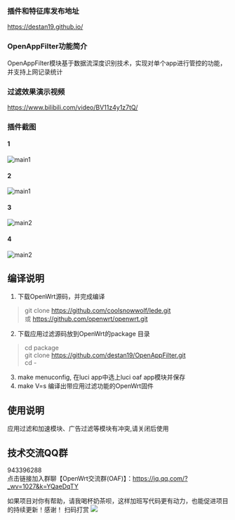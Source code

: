 
### 插件和特征库发布地址

https://destan19.github.io/
### OpenAppFilter功能简介

OpenAppFilter模块基于数据流深度识别技术，实现对单个app进行管控的功能，并支持上网记录统计

### 过滤效果演示视频
https://www.bilibili.com/video/BV11z4y1z7tQ/  

	
### 插件截图
#### 1
![main1](https://destan19.github.io/assets/img/oaf/oaf1.png)

#### 2
![main1](https://destan19.github.io/assets/img/oaf/oaf2.png)

#### 3
![main2](https://destan19.github.io/assets/img/oaf/oaf3.png)


#### 4
![main2](https://destan19.github.io/assets/img/oaf/oaf4.png)


## 编译说明
1. 下载OpenWrt源码，并完成编译
> git clone https://github.com/coolsnowwolf/lede.git  
> 或 https://github.com/openwrt/openwrt.git  
2. 下载应用过滤源码放到OpenWrt的package 目录
> cd package  
git clone https://github.com/destan19/OpenAppFilter.git  
cd -
3. make menuconfig, 在luci app中选上luci oaf app模块并保存 
4. make V=s 编译出带应用过滤功能的OpenWrt固件 

## 使用说明
应用过滤和加速模块、广告过滤等模块有冲突,请关闭后使用

## 技术交流QQ群 
943396288  
点击链接加入群聊【OpenWrt交流群(OAF)】：https://jq.qq.com/?_wv=1027&k=YQaeDqTY

如果项目对你有帮助，请我喝杯奶茶呗，这样加班写代码更有动力，也能促进项目的持续更新！感谢！
扫码打赏
![](https://gitee.com/destan19/picture/raw/master/picgo/20210520151219.png)
